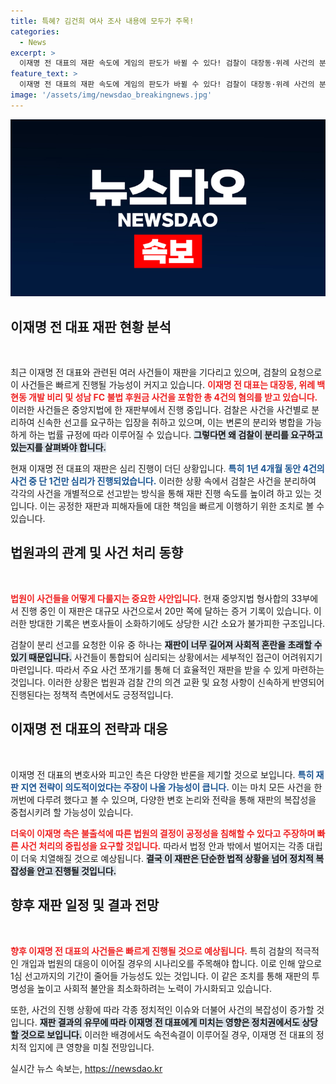 ```yaml
---
title: 특혜? 김건희 여사 조사 내용에 모두가 주목!
categories:
  - News
excerpt: >
  이재명 전 대표의 재판 속도에 게임의 판도가 바뀔 수 있다! 검찰이 대장동·위례 사건의 분리 심리를 요청하며, 최대 6년 걸릴 재판을 조속히 종료하려는 전략이 드러났다. 변호사들은 이재명 대표의 오만한 태도가 결국 진행 속도에 영향을 미칠 가능성이 있다고 경고했다.
feature_text: >
  이재명 전 대표의 재판 속도에 게임의 판도가 바뀔 수 있다! 검찰이 대장동·위례 사건의 분리 심리를 요청하며, 최대 6년 걸릴 재판을 조속히 종료하려는 전략이 드러났다. 변호사들은 이재명 대표의 오만한 태도가 결국 진행 속도에 영향을 미칠 가능성이 있다고 경고했다.
image: '/assets/img/newsdao_breakingnews.jpg'
---
```


<p><img src="/assets/img/newsdao_breakingnews.jpg" alt="flaretime 속보" /></p>

<h2 data-ke-size="size26">이재명 전 대표 재판 현황 분석</h2>

<p data-ke-size="size16">&nbsp;</p>

<p>최근 이재명 전 대표와 관련된 여러 사건들이 재판을 기다리고 있으며, 검찰의 요청으로 이 사건들은 빠르게 진행될 가능성이 커지고 있습니다. <b><span style="color: #ee2323;">이재명 전 대표는 대장동, 위례 백현동 개발 비리 및 성남 FC 불법 후원금 사건을 포함한 총 4건의 혐의를 받고 있습니다.</span></b> 이러한 사건들은 중앙지법에 한 재판부에서 진행 중입니다. 검찰은 사건을 사건별로 분리하여 신속한 선고를 요구하는 입장을 취하고 있으며, 이는 변론의 분리와 병합을 가능하게 하는 법률 규정에 따라 이루어질 수 있습니다. <b><span style="background-color: #21538527;">그렇다면 왜 검찰이 분리를 요구하고 있는지를 살펴봐야 합니다.</span></b></p>

<p>현재 이재명 전 대표의 재판은 심리 진행이 더딘 상황입니다. <b><span style="color: #1a5490;">특히 1년 4개월 동안 4건의 사건 중 단 1건만 심리가 진행되었습니다.</span></b> 이러한 상황 속에서 검찰은 사건을 분리하여 각각의 사건을 개별적으로 선고받는 방식을 통해 재판 진행 속도를 높이려 하고 있는 것입니다. 이는 공정한 재판과 피해자들에 대한 책임을 빠르게 이행하기 위한 조치로 볼 수 있습니다.</p>

<h2 data-ke-size="size26">법원과의 관계 및 사건 처리 동향</h2>

<p data-ke-size="size16">&nbsp;</p>

<p><b><span style="color: #ee2323;">법원이 사건들을 어떻게 다룰지는 중요한 사안입니다.</span></b> 현재 중앙지법 형사합의 33부에서 진행 중인 이 재판은 대규모 사건으로서 20만 쪽에 달하는 증거 기록이 있습니다. 이러한 방대한 기록은 변호사들이 소화하기에도 상당한 시간 소요가 불가피한 구조입니다.</p>

<p>검찰이 분리 선고를 요청한 이유 중 하나는 <b><span style="background-color: #21538527;">재판이 너무 길어져 사회적 혼란을 초래할 수 있기 때문입니다.</span></b> 사건들이 통합되어 심리되는 상황에서는 세부적인 접근이 어려워지기 마련입니다. 따라서 주요 사건 쪼개기를 통해 더 효율적인 재판을 받을 수 있게 마련하는 것입니다. 이러한 상황은 법원과 검찰 간의 의견 교환 및 요청 사항이 신속하게 반영되어 진행된다는 정책적 측면에서도 긍정적입니다.</p>

<h2 data-ke-size="size26">이재명 전 대표의 전략과 대응</h2>

<p data-ke-size="size16">&nbsp;</p>

<p>이재명 전 대표의 변호사와 피고인 측은 다양한 반론을 제기할 것으로 보입니다. <b><span style="color: #1a5490;">특히 재판 지연 전략이 의도적이었다는 주장이 나올 가능성이 큽니다.</span></b> 이는 마치 모든 사건을 한꺼번에 다루려 했다고 볼 수 있으며, 다양한 변호 논리와 전략을 통해 재판의 복잡성을 중첩시키려 할 가능성이 있습니다.</p>

<p><b><span style="color: #ee2323;">더욱이 이재명 측은 불출석에 따른 법원의 결정이 공정성을 침해할 수 있다고 주장하며 빠른 사건 처리의 중립성을 요구할 것입니다.</span></b> 따라서 법정 안과 밖에서 벌어지는 각종 대립이 더욱 치열해질 것으로 예상됩니다. <b><span style="background-color: #21538527;">결국 이 재판은 단순한 법적 상황을 넘어 정치적 복잡성을 안고 진행될 것입니다.</span></b></p>

<h2 data-ke-size="size26">향후 재판 일정 및 결과 전망</h2>

<p data-ke-size="size16">&nbsp;</p>

<p><b><span style="color: #ee2323;">향후 이재명 전 대표의 사건들은 빠르게 진행될 것으로 예상됩니다.</span></b> 특히 검찰의 적극적인 개입과 법원의 대응이 이어질 경우의 시나리오를 주목해야 합니다. 이로 인해 앞으로 1심 선고까지의 기간이 줄어들 가능성도 있는 것입니다. 이 같은 조치를 통해 재판의 투명성을 높이고 사회적 불안을 최소화하려는 노력이 가시화되고 있습니다.</p>

<p>또한, 사건의 진행 상황에 따라 각종 정치적인 이슈와 더불어 사건의 복잡성이 증가할 것입니다. <b><span style="background-color: #21538527;">재판 결과의 유무에 따라 이재명 전 대표에게 미치는 영향은 정치권에서도 상당할 것으로 보입니다.</span></b> 이러한 배경에서도 속전속결이 이루어질 경우, 이재명 전 대표의 정치적 입지에 큰 영향을 미칠 전망입니다.</p>
실시간 뉴스 속보는, <a href="https://newsdao.kr" rel="dofollow">https://newsdao.kr</a>


